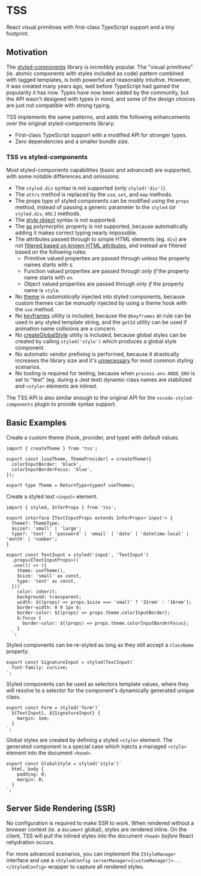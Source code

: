 # TSS

React visual primitives with first-class TypeScript support and a tiny footprint.

## Motivation

The [styled-components](https://styled-components.com/docs/basics#motivation) library is incredibly popular. The "visual primitives" (ie. atomic components with styles included as code) pattern combined with tagged templates, is both powerful and reasonably intuitive. However, it was created many years ago, well before TypeScript had gained the popularity it has now. Types have now been added by the community, but the API wasn't designed with types in mind, and some of the design choices are just not compatible with strong typing.

TSS implements the same patterns, and adds the following enhancements over the original styled-components library:

- First-class TypeScript support with a modified API for stronger types.
- Zero dependencies and a smaller bundle size.

### TSS vs styled-components

Most styled-components capabilities (basic and advanced) are supported, with some notable differences and omissions:

- The `styled.div` syntax is not supported (only `styled('div')`).
- The `attrs` method is replaced by the `use`, `set`, and `map` methods.
- The props type of styled components can be modified using the `props` method, instead of passing a generic parameter to the `styled` (or `styled.div`, etc.) methods.
- The [style object](https://styled-components.com/docs/advanced#style-objects) syntax is not supported.
- The [as](https://styled-components.com/docs/api#as-polymorphic-prop) polymorphic property is not supported, because automatically adding it makes correct typing nearly impossible.
- The attributes passed through to simple HTML elements (eg. `div`) are not [filtered based on known HTML attributes](https://styled-components.com/docs/basics#passed-props), and instead are filtered based on the following rules:
  - Primitive valued properties are passed through _unless_ the property names starts with `$`.
  - Function valued properties are passed through _only if_ the property name starts with `on`.
  - Object valued properties are passed through _only if_ the property name is `style`.
- No [theme](https://styled-components.com/docs/advanced#theming) is _automatically_ injected into styled components, because custom themes can be _manually_ injected by using a theme hook with the `use` method.
- No [keyframes](https://styled-components.com/docs/basics#animations) utility is included, because the `@keyframes` at-rule can be used in any styled template string, and the `getId` utility can be used if animation name collisions are a concern.
- No [createGlobalStyle](https://styled-components.com/docs/api#createglobalstyle) utility is included, because global styles can be created by calling `styled('style')` which produces a global style component.
- No automatic vendor prefixing is performed, because it drastically increases the library size and it's [unnecessary](http://shouldiprefix.com/) for most common styling scenarios.
- No tooling is required for testing, because when `process.env.NODE_ENV` is set to "test" (eg. during a Jest test) dynamic class names are stabilized and `<style>` elements are inlined.

The TSS API is also similar enough to the original API for the `vscode-styled-components` plugin to provide syntax support.

## Basic Examples

Create a custom theme (hook, provider, and type) with default values.

```tsx
import { createTheme } from 'tss';

export const [useTheme, ThemeProvider] = createTheme({
  colorInputBorder: 'black',
  colorInputBorderFocus: 'blue',
});

export type Theme = ReturnType<typeof useTheme>;
```

Create a styled text `<input>` element.

```tsx
import { styled, InferProps } from 'tss';

export interface ITextInputProps extends InferProps<'input'> {
  theme?: ThemeType;
  $size?: 'small' | 'large';
  type?: 'text' | 'password' | 'email' | 'date' | 'datetime-local' | 'month' | 'number';
}

export const TextInput = styled('input', 'TextInput')
  .props<ITextInputProps>()
  .use(() => ({
    theme: useTheme(),
    $size: 'small' as const,
    type: 'text' as const,
  }))`
    color: inherit;
    background: transparent;
    width: ${(props) => props.$size === 'small' ? '32rem' : '16rem'};
    border-width: 0 0 1px 0;
    border-color: ${(props) => props.theme.colorInputBorder};
    &:focus {
      border-color: ${(props) => props.theme.colorInputBorderFocus};
    }
  `;
```

Styled components can be re-styled as long as they still accept a `className` property.

```tsx
export const SignatureInput = styled(TextInput)`
  font-family: cursive;
`;
```

Styled components can be used as selectors template values, where they will resolve to a selector for the component's dynamically generated unique class.

```tsx
export const Form = styled('form')`
  ${TextInput}, ${SignatureInput} {
    margin: 1em;
  }
`;
```

Global styles are created by defining a styled `<style>` element. The generated component is a special case which injects a managed `<style>` element into the document `<head>`.

```tsx
export const GlobalStyle = styled('style')`
  html, body {
    padding: 0;
    margin: 0;
  }
`;
```

## Server Side Rendering (SSR)

No configuration is required to make SSR to work. When rendered without a browser context (ie. a `document` global), styles are rendered inline. On the client, TSS will pull the inlined styles into the document `<head>` _before_ React rehydration occurs.

For more advanced scenarios, you can implement the `IStyleManager` interface and use a `<StyledConfig serverManager={customManager}>...</StyledConfig>` wrapper to capture all rendered styles.
